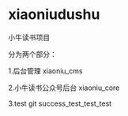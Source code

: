 # xiaoniudushu
小牛读书项目

分为两个部分：

1.后台管理 xiaoniu_cms

2.小牛读书公众号后台 xiaoniu_core

3.test git success_test_test_test